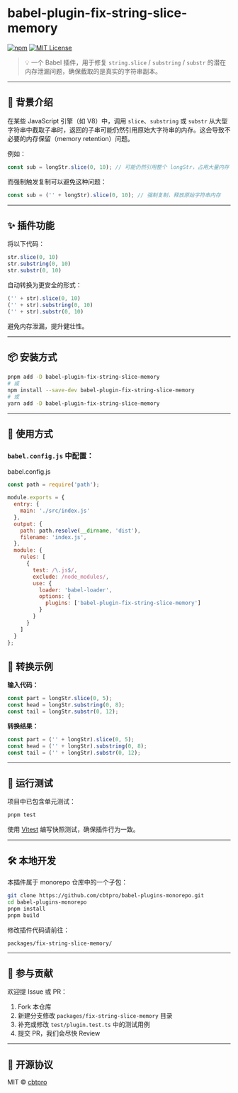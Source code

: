 # babel-plugin-fix-string-slice-memory

[![npm](https://img.shields.io/npm/v/babel-plugin-fix-string-slice-memory.svg)](https://www.npmjs.com/package/babel-plugin-fix-string-slice-memory)
[![MIT License](https://img.shields.io/badge/license-MIT-blue.svg)](LICENSE)

> 💡 一个 Babel 插件，用于修复 `string.slice` / `substring` / `substr` 的潜在内存泄漏问题，确保截取的是真实的字符串副本。

---

## 🧠 背景介绍

在某些 JavaScript 引擎（如 V8）中，调用 `slice`、`substring` 或 `substr` 从大型字符串中截取子串时，返回的子串可能仍然引用原始大字符串的内存。这会导致不必要的内存保留（memory retention）问题。

例如：

```js
const sub = longStr.slice(0, 10); // 可能仍然引用整个 longStr，占用大量内存
````

而强制触发复制可以避免这种问题：

```js
const sub = ('' + longStr).slice(0, 10); // 强制复制，释放原始字符串内存
```

---

## ✨ 插件功能

将以下代码：

```js
str.slice(0, 10)
str.substring(0, 10)
str.substr(0, 10)
```

自动转换为更安全的形式：

```js
('' + str).slice(0, 10)
('' + str).substring(0, 10)
('' + str).substr(0, 10)
```

避免内存泄漏，提升健壮性。

---

## 📦 安装方式

```bash
pnpm add -D babel-plugin-fix-string-slice-memory
# 或
npm install --save-dev babel-plugin-fix-string-slice-memory
# 或
yarn add -D babel-plugin-fix-string-slice-memory
```

---

## 🔧 使用方式

### `babel.config.js` 中配置：

babel.config.js

```js
const path = require('path');

module.exports = {
  entry: {
    main: './src/index.js'
  },
  output: {
    path: path.resolve(__dirname, 'dist'),
    filename: 'index.js',
  },
  module: {
    rules: [
      {
        test: /\.js$/,
        exclude: /node_modules/,
        use: {
          loader: 'babel-loader',
          options: {
            plugins: ['babel-plugin-fix-string-slice-memory']
          }
        }
      }
    ]
  }
};
```

## 📌 转换示例

**输入代码：**

```js
const part = longStr.slice(0, 5);
const head = longStr.substring(0, 8);
const tail = longStr.substr(0, 12);
```

**转换结果：**

```js
const part = ('' + longStr).slice(0, 5);
const head = ('' + longStr).substring(0, 8);
const tail = ('' + longStr).substr(0, 12);
```

---

## 🧪 运行测试

项目中已包含单元测试：

```bash
pnpm test
```

使用 [Vitest](https://vitest.dev/) 编写快照测试，确保插件行为一致。

---

## 🛠 本地开发

本插件属于 monorepo 仓库中的一个子包：

```bash
git clone https://github.com/cbtpro/babel-plugins-monorepo.git
cd babel-plugins-monorepo
pnpm install
pnpm build
```

修改插件代码请前往：

```
packages/fix-string-slice-memory/
```

---

## 🤝 参与贡献

欢迎提 Issue 或 PR：

1. Fork 本仓库
2. 新建分支修改 `packages/fix-string-slice-memory` 目录
3. 补充或修改 `test/plugin.test.ts` 中的测试用例
4. 提交 PR，我们会尽快 Review

---

## 📄 开源协议

MIT © [cbtpro](https://github.com/cbtpro)
